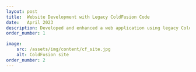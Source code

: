 ```yaml
---
layout: post
title:  Website Development with Legacy ColdFusion Code
date:   April 2023
description: Developed and enhanced a web application using legacy ColdFusion code to meet modern requirements. Key responsibilities included analyzing and understanding existing ColdFusion codebase to identify reusable components and areas for optimization; designing and implementing new features while maintaining compatibility with the legacy system architecture, debugging and refactoring legacy ColdFusion code to improve performance, scalability, and maintainability; and integrating modern front-end technologies (e.g., MySQL, HTML, CSS) for an improved user experience. This project enhanced my ability to work with legacy technologies, MVC, RESTful API's, ensure system sustainability, and deliver modern solutions within established frameworks.
order_number: 1

image: 
    src: /assets/img/content/cf_site.jpg
    alt: ColdFusion site
order_number: 2
---
```

